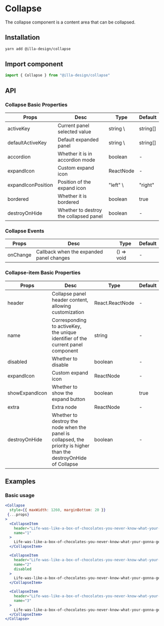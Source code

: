 # Collapse

The collapse component is a content area that can be collapsed.

## Installation

```bash
yarn add @illa-design/collapse
```

## Import component

```jsx
import { Collapse } from "@illa-design/collapse"
```

## API

### Collapse Basic Properties

| Props              | Desc                                   | Type      | Default           |
| ------------------ | -------------------------------------- | --------- | ----------------- |
| activeKey          | Current panel selected value           | string \ | string[] | -      |
| defaultActiveKey   | Default expanded panel                 | string \ | string[] | -      |
| accordion          | Whether it is in accordion mode        | boolean   | -                 |
| expandIcon         | Custom expand icon                     | ReactNode | -                 |
| expandIconPosition | Position of the expand icon            | "left" \ | "right"  | "left" |
| bordered           | Whether it is bordered                 | boolean   | true              |
| destroyOnHide      | Whether to destroy the collapsed panel | boolean   | -                 |

### Collapse Events

| Props    | Desc                                     | Type       | Default |
| -------- | ---------------------------------------- | ---------- | ------- |
| onChange | Callback when the expanded panel changes | () => void | -       |

### Collapse-item Basic Properties

| Props          | Desc                                                                                                               | Type            | Default |
| -------------- | ------------------------------------------------------------------------------------------------------------------ | --------------- | ------- |
| header         | Collapse panel header content, allowing customization                                                              | React.ReactNode | -       |
| name           | Corresponding to activeKey, the unique identifier of the current panel component                                   | string          | -       |
| disabled       | Whether to disable                                                                                                 | boolean         | -       |
| expandIcon     | Custom expand icon                                                                                                 | ReactNode       | -       |
| showExpandIcon | Whether to show the expand button                                                                                  | boolean         | true    |
| extra          | Extra node                                                                                                         | ReactNode       | -       |
| destroyOnHide  | Whether to destroy the node when the panel is collapsed, the priority is higher than the destroyOnHide of Collapse | boolean         | -       |

## Examples

### Basic usage

```jsx
<Collapse
  style={{ maxWidth: 1260, marginBottom: 20 }}
 {...props}
>
  <CollapseItem
    header="Life-was-like-a-box-of-chocolates-you-never-know-what-your-gonna-get"
    name="1"
  >
    Life-was-like-a-box-of-chocolates-you-never-know-what-your-gonna-get
  </CollapseItem>

  <CollapseItem
    header="Life-was-like-a-box-of-chocolates-you-never-know-what-your-gonna-get"
    name="2"
    disabled
  >
    Life-was-like-a-box-of-chocolates-you-never-know-what-your-gonna-get
  </CollapseItem>

  <CollapseItem
    header="Life-was-like-a-box-of-chocolates-you-never-know-what-your-gonna-get"
    name="3"
  >
    Life-was-like-a-box-of-chocolates-you-never-know-what-your-gonna-get
  </CollapseItem>
</Collapse>
```
